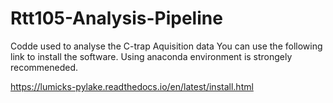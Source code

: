 # Rtt105-Analysis-Pipeline
Codde used to analyse the C-trap Aquisition data
You can use the following link to install the software.
Using anaconda environment is strongely recommeneded.

https://lumicks-pylake.readthedocs.io/en/latest/install.html
